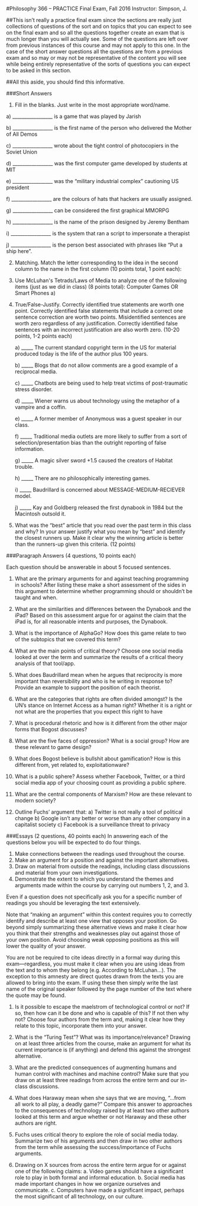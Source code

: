 #Philosophy 366 – PRACTICE Final Exam, Fall 2016	Instructor: Simpson, J.














##This isn’t really a practice final exam since the sections are really just collections of questions of the sort and on topics that you can expect to see on the final exam and so all the questions together create an exam that is much longer than you will actually see.  Some of the questions are left over from previous instances of this course and may not apply to this one.  In the case of the short answer questions all the questions are from a previous exam and so may or may not be representative of the content you will see while being entirely representative of the sorts of questions you can expect to be asked in this section.

##All this aside, you should find this informative.

###Short Answers
 1. Fill in the blanks.  Just write in the most appropriate word/name.

 a) _________________ is a game that was played by Jarish
 
 b) _________________ is the first name of the person who delivered the Mother of All Demos
 
 c) _________________ wrote about the tight control of photocopiers in the Soviet Union
 
 d) _________________ was the first computer game developed by students at MIT
 
 e) _________________ was the “military industrial complex” cautioning US president
 
 f) _________________ are the colours of hats that hackers are usually assigned.
 
 g) _________________ can be considered the first graphical MMORPG
 
 h) _________________ is the name of the prison designed by Jeremy Bentham
 
 i) _________________ is the system that ran a script to impersonate a therapist
 
 j) _________________ is the person best associated with phrases like “Put a ship here”.

 2. Matching.  Match the letter corresponding to the idea in the second column to the name in the first column (10 points total, 1 point each):


 3. Use McLuhan's Tetrads/Laws of Media to analyze one of the following items (just as we did in class) (8 points total):
Computer Games		OR		Smart Phones
 a) 

 4. True/False-Justify.  Correctly identified true statements are worth one point.  Correctly identified false statements that include a correct one sentence correction are worth two points.  Misidentified sentences are worth zero regardless of any justification.  Correctly identified false sentences with an incorrect justification are also worth zero. (10-20 points, 1-2 points each)

 	a) _____  The current standard copyright term in the US for material produced today is the life of the author plus 100 years.
 
 	b) _____  Blogs that do not allow comments are a good example of a reciprocal media.
 
 	c) _____  Chatbots are being used to help treat victims of post-traumatic stress disorder. 
 
 	d) _____  Wiener warns us about technology using the metaphor of a vampire and a coffin.
 
 	e) _____  A former member of Anonymous was a guest speaker in our class.
 
 	f) _____  Traditional media outlets are more likely to suffer from a sort of selection/presentation bias than the outright reporting of false information. 
 
 	g) _____  A magic silver sword +1.5 caused the creators of Habitat trouble.
 
 	h) _____  There are no philosophically interesting games.
 
 	i) _____  Baudrillard is concerned about MESSAGE-MEDIUM-RECIEVER model.
 
 	j) _____  Kay and Goldberg released the first dynabook in 1984 but the Macintosh outsold it.
 
 5. What was the “best” article that you read over the past term in this class and why?  In your answer justify what you mean by “best” and identify the closest runners up.  Make it clear why the winning article is better than the runners-up given this criteria. (12 points)

###Paragraph Answers (4 questions, 10 points each)

Each question should be answerable in about 5 focused sentences.
  
1. What are the primary arguments for and against teaching programming in schools?  After listing these make a short assessment of the sides in this argument to determine whether programming should or shouldn’t be taught and when.

2. What are the similarities and differences between the Dynabook and the iPad?  Based on this assessment argue for or against the claim that the iPad is, for all reasonable intents and purposes, the Dynabook.

3. What is the importance of AlphaGo?  How does this game relate to two of the subtopics that we covered this term?

4. What are the main points of critical theory?  Choose one social media looked at over the term and summarize the results of a critical theory analysis of that tool/app.

5. What does Baudrillard mean when he argues that reciprocity is more important than reversibility and who is he writing in response to?  Provide an example to support the position of each theorist.

6. What are the categories that rights are often divided amongst?  Is the UN’s stance on Internet Access as a human right?  Whether it is a right or not what are the properties that you expect this right to have

7.  What is procedural rhetoric and how is it different from the other major forms that Bogost discusses?

8. What are the five faces of oppression?  What is a social group?  How are these relevant to game design?

9. What does Bogost believe is bullshit about gamification?  How is this different from, yet related to, exploitationware?

10. What is a public sphere?  Assess whether Facebook, Twitter, or a third social media app of your choosing count as providing a public sphere.

11. What are the central components of Marxism?  How are these relevant to modern society?

12. Outline Fuchs’ argument that:
 a) Twitter is not really a tool of political change
 b) Google isn’t any better or worse than any other company in a capitalist society
 c) Facebook is a surveillance threat to privacy

###Essays (2 questions, 40 points each)
In answering each of the questions below you will be expected to do four things.

1. Make connections between the readings used throughout the course. 
2. Make an argument for a position and against the important alternatives.
3. Draw on material from outside the readings, including class discussions and material from your own investigations.
4. Demonstrate the extent to which you understand the themes and arguments made within the course by carrying out numbers 1, 2, and 3.

Even if a question does not specifically ask you for a specific number of readings you should be leveraging the text extensively.

Note that “making an argument” within this context requires you to correctly identify and describe at least one view that opposes your position.  Go beyond simply summarizing these alternative views and make it clear how you think that their strengths and weaknesses play out against those of your own position.  Avoid choosing weak opposing positions as this will lower the quality of your answer.

You are not be required to cite ideas directly in a formal way during this exam—regardless, you must make it clear when you are using ideas from the text and to whom they belong (e.g. According to McLuhan...). The exception to this amnesty are direct quotes drawn from the texts you are allowed to bring into the exam. If using these then simply write the last name of the original speaker followed by the page number of the text where the quote may be found.

1. Is it possible to escape the maelstrom of technological control or not?  If so, then how can it be done and who is capable of this?  If not then why not? Choose four authors from the term and, making it clear how they relate to this topic, incorporate them into your answer.

2. What is the “Turing Test”? What was its importance/relevance? Drawing on at least three articles from the course, make an argument for what its current importance is (if anything) and defend this against the strongest alternative. 

3. What are the predicted consequences of augmenting humans and human control with machines and machine control? Make sure that you draw on at least three readings from across the entire term and our in-class discussions.

4. What does Haraway mean when she says that we are moving, “...from all work to all play, a deadly game?”  Compare this answer to approaches to the consequences of technology raised by at least two other authors looked at this term and argue whether or not Haraway and these other authors are right.

5. Fuchs uses critical theory to explore the role of social media today.  Summarize two of his arguments and then draw in two other authors from the term while assessing the success/importance of Fuchs arguments.

6. Drawing on X sources from across the entire term argue for or against one of the following claims:
	a. Video games should have a significant role to play in both formal and informal education.
	b. Social media has made important changes in how we organize ourselves and communicate.
	c. Computers have made a significant impact, perhaps the most significant of all technology, on our culture.